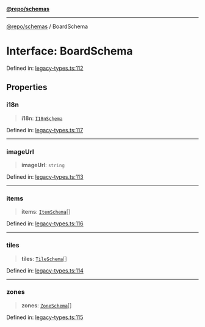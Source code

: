 [**@repo/schemas**](../README.md)

***

[@repo/schemas](../README.md) / BoardSchema

# Interface: BoardSchema

Defined in: [legacy-types.ts:112](https://github.com/alexqguo/drinking-board-game-v3/blob/fc5adf9b53e666003d4a7f6c500cdc49fb9dbd39/packages/schemas/src/legacy-types.ts#L112)

## Properties

### i18n

> **i18n**: [`I18nSchema`](I18nSchema.md)

Defined in: [legacy-types.ts:117](https://github.com/alexqguo/drinking-board-game-v3/blob/fc5adf9b53e666003d4a7f6c500cdc49fb9dbd39/packages/schemas/src/legacy-types.ts#L117)

***

### imageUrl

> **imageUrl**: `string`

Defined in: [legacy-types.ts:113](https://github.com/alexqguo/drinking-board-game-v3/blob/fc5adf9b53e666003d4a7f6c500cdc49fb9dbd39/packages/schemas/src/legacy-types.ts#L113)

***

### items

> **items**: [`ItemSchema`](ItemSchema.md)[]

Defined in: [legacy-types.ts:116](https://github.com/alexqguo/drinking-board-game-v3/blob/fc5adf9b53e666003d4a7f6c500cdc49fb9dbd39/packages/schemas/src/legacy-types.ts#L116)

***

### tiles

> **tiles**: [`TileSchema`](TileSchema.md)[]

Defined in: [legacy-types.ts:114](https://github.com/alexqguo/drinking-board-game-v3/blob/fc5adf9b53e666003d4a7f6c500cdc49fb9dbd39/packages/schemas/src/legacy-types.ts#L114)

***

### zones

> **zones**: [`ZoneSchema`](ZoneSchema.md)[]

Defined in: [legacy-types.ts:115](https://github.com/alexqguo/drinking-board-game-v3/blob/fc5adf9b53e666003d4a7f6c500cdc49fb9dbd39/packages/schemas/src/legacy-types.ts#L115)
